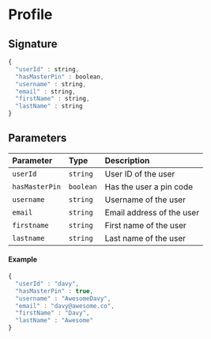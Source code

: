 # Profile

## Signature

```javascript
{
  "userId" : string,
  "hasMasterPin" : boolean,
  "username" : string,
  "email" : string,
  "firstName" : string,
  "lastName" : string
}
```

## Parameters

| Parameter | Type | **Description** |
| :--- | :--- | :--- |
| `userId` | `string` | User ID of the user |
| `hasMasterPin` | `boolean` | Has the user a pin code |
| `username` | `string` | Username of the user |
| `email` | `string` | Email address of the user |
| `firstname` | `string` | First name of the user |
| `lastname` | `string` | Last name of the user |

#### Example

```javascript
{
  "userId" : "davy",
  "hasMasterPin" : true,
  "username" : "AwesomeDavy",
  "email" : "davy@awesome.co",
  "firstName" : "Davy",
  "lastName" : "Awesome"
}
```

